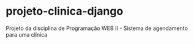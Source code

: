# projeto-clinica-django
Projeto da disciplina de Programação WEB II - Sistema de agendamento para uma clínica
